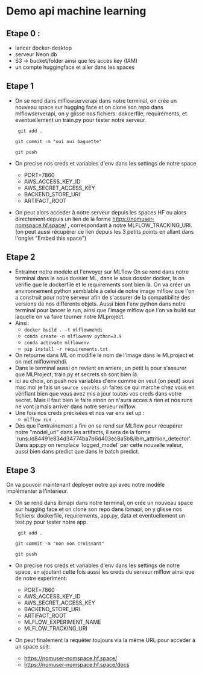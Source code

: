 # Demo api machine learning

## Etape 0 :

- lancer docker-desktop
- serveur Neon db
- S3 -> bucket/folder ainsi que les acces key (IAM)
- un compte huggingface et aller dans les spaces

## Etape 1

- On se rend dans mlflowserverapi dans notre terminal, on crée un nouveau space sur hugging face et on clone son repo dans mlflowserverapi, on y glisse nos fichiers: dokcerfile, requirements, et eventuellement un train.py pour tester notre serveur.

  ` git add .`

  `git commit -m "oui oui baguette"`

  `git push`

- On precise nos creds et variables d'env dans les settings de notre space

  - PORT=7860
  - AWS_ACCESS_KEY_ID
  - AWS_SECRET_ACCESS_KEY
  - BACKEND_STORE_URI
  - ARTIFACT_ROOT

- On peut alors acceder à notre serveur depuis les spaces HF ou alors directement depuis un lien de la forme https://nomuser-nomspace.hf.space/ , correspondant à notre MLFLOW_TRACKING_URI. (on peut aussi récupérer ce lien depuis les 3 petits points en allant dans l'onglet "Embed this space")

## Etape 2

- Entrainer notre modele et l'envoyer sur MLflow
  On se rend dans notre terminal dans le sous dossier ML, dans le sous dossier docker, ls on vérifie que le dockerfile et le requirements sont bien là. On va créer un environnement python semblable à celui de notre image mlflow que l'on a construit pour notre serveur afin de s'assurer de la compatibilité des versions de nos différents objets. Aussi bien l'env python dans notre terminal pour lancer le run, ainsi que l'image mlflow que l'on va build sur laquelle on va faire tourner notre MLproject.
- Ainsi:
  - `docker build . -t mlflowmehdi`
  - `conda create -n mlflowenv python=3.9`
  - `conda activate mlflowenv`
  - `pip install -r requirements.txt`
- On retourne dans ML on modifie le nom de l'image dans le MLproject et on met mlflowmehdi.
- Dans le terminal aussi on revient en arriere, un petit ls pour s'assurer que MLProject, train.py et secrets.sh sont bien là.
- Ici au choix, on push nos variables d'env comme on veut (on peut) sous mac moi je fais un `source secrets.sh` faites ce qui marche chez vous en vérifiant bien que vous avez mis à jour toutes vos creds dans votre secret. Mais il faut bien le faire sinon on n'aura acces à rien et nos runs ne vont jamais arriver dans notre serveur mlflow.
- Une fois nos creds précisées et nos var env set up :
  - `mlflow run .`
- Dès que l'entrainement a fini on se rend sur MLflow pour récupérer notre "model_uri" dans les artifacts, il sera de la forme 'runs:/d84491e834d34774ba7b6d403ec8a5b8/ibm_attrition_detector'. Dans app.py on remplace 'logged_model' par cette nouvelle valeur, aussi bien dans predict que dans le batch predict.

## Etape 3

On va pouvoir maintenant déployer notre api avec notre modèle implémenter à l'intérieur.

- On se rend dans ibmapi dans notre terminal, on crée un nouveau space sur hugging face et on clone son repo dans ibmapi, on y glisse nos fichiers: dockerfile, requirements, app.py, data et eventuellement un test.py pour tester notre app.

  ` git add .`

  `git commit -m "non non croissant"`

  `git push`

- On precise nos creds et variables d'env dans les settings de notre space, en ajoutant cette fois aussi les creds du serveur mlflow ainsi que de notre experiment:

  - PORT=7860
  - AWS_ACCESS_KEY_ID
  - AWS_SECRET_ACCESS_KEY
  - BACKEND_STORE_URI
  - ARTIFACT_ROOT
  - MLFLOW_EXPERIMENT_NAME
  - MLFLOW_TRACKING_URI

- On peut finalement la requêter toujours via la même URL pour acceder à un space soit:
  - https://nomuser-nomspace.hf.space/
  - https://nomuser-nomspace.hf.space/docs
